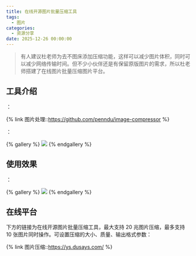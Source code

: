 ```yaml
---
title: 在线开源图片批量压缩工具
tags:
  - 图片
categories:
  - 资源分享
date: 2025-12-26 00:00:00
---
```


> 有人建议杜老师为去不图床添加压缩功能，这样可以减少图片体积，同时可以减少网络传输时间。但不少小伙伴还是有保留原版图片的需求，所以杜老师搭建了在线图片批量压缩图片平台。

<!-- more -->

## 工具介绍

：

{% link 图片处理::https://github.com/penndu/image-compressor %}

：

{% gallery %}
![](https://cdn.dusays.com/2024/12/782-1.jpg)
{% endgallery %}

## 使用效果

：

{% gallery %}
![](https://cdn.dusays.com/2024/12/779-5.jpg)
{% endgallery %}

## 在线平台

下方的链接为在线开源图片批量压缩工具，最大支持 20 兆图片压缩，最多支持 10 张图片同时操作。可设置压缩的大小、质量、输出格式参数：

{% link 图片压缩::https://ys.dusays.com/ %}